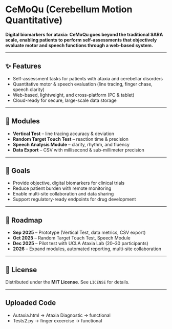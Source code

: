 # CeMoQu (Cerebellum Motion Quantitative)

**Digital biomarkers for ataxia: CeMoQu goes beyond the traditional SARA scale, enabling patients to perform self-assessments that objectively evaluate motor and speech functions through a web-based system.**

---

## ✨ Features

* Self-assessment tasks for patients with ataxia and cerebellar disorders
* Quantitative motor & speech evaluation (line tracing, finger chase, speech clarity)
* Web-based, lightweight, and cross-platform (PC & tablet)
* Cloud-ready for secure, large-scale data storage

---

## 🧩 Modules

* **Vertical Test** – line tracing accuracy & deviation
* **Random Target Touch Test** – reaction time & precision
* **Speech Analysis Module** – clarity, rhythm, and fluency
* **Data Export** – CSV with millisecond & sub-millimeter precision

---

## 🎯 Goals

* Provide objective, digital biomarkers for clinical trials
* Reduce patient burden with remote monitoring
* Enable multi-site collaboration and data sharing
* Support regulatory-ready endpoints for drug development

---

## 🚀 Roadmap

* **Sep 2025** – Prototype (Vertical Test, data metrics, CSV export)
* **Oct 2025** – Random Target Touch Test, Speech Module
* **Dec 2025** – Pilot test with UCLA Ataxia Lab (20–30 participants)
* **2026** – Expand modules, automated reporting, multi-site collaboration

---

## 📜 License

Distributed under the **MIT License**. See `LICENSE` for details.

---

## Uploaded Code

* Autaxia.html -> Ataxia Diagnostic -> functional
* Tests2.py -> finger excercise -> functional

